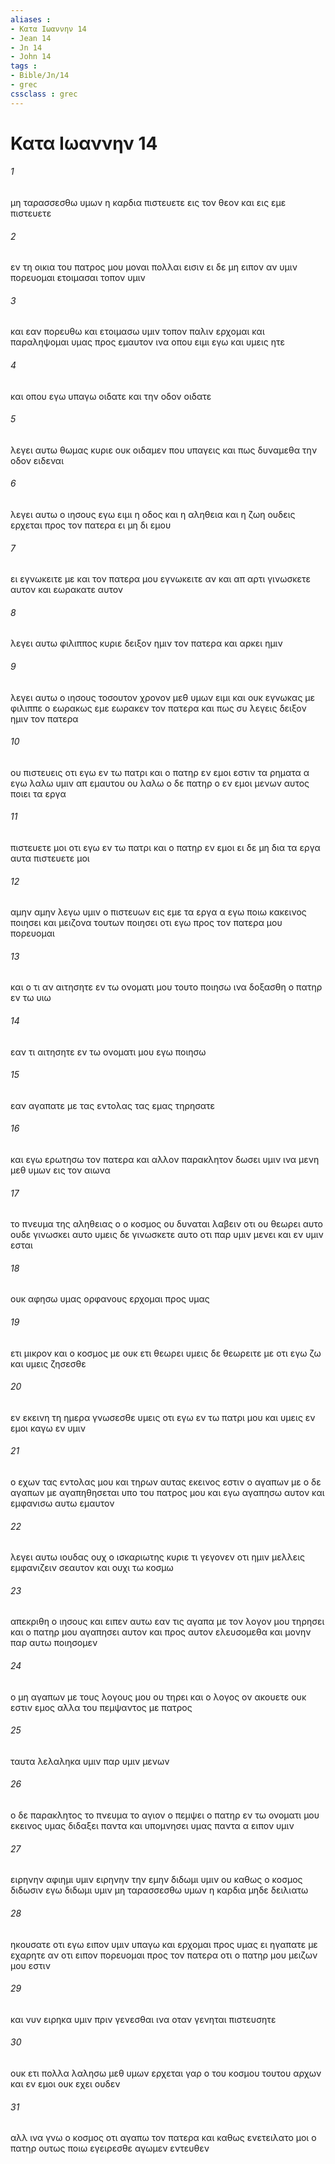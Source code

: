 ```yaml
---
aliases : 
- Κατα Iωαννην 14
- Jean 14
- Jn 14
- John 14
tags : 
- Bible/Jn/14
- grec
cssclass : grec
---
```


# Κατα Iωαννην 14

###### 1
μη ταρασσεσθω υμων η καρδια πιστευετε εις τον θεον και εις εμε πιστευετε
###### 2
εν τη οικια του πατρος μου μοναι πολλαι εισιν ει δε μη ειπον αν υμιν πορευομαι ετοιμασαι τοπον υμιν
###### 3
και εαν πορευθω και ετοιμασω υμιν τοπον παλιν ερχομαι και παραληψομαι υμας προς εμαυτον ινα οπου ειμι εγω και υμεις ητε
###### 4
και οπου εγω υπαγω οιδατε και την οδον οιδατε
###### 5
λεγει αυτω θωμας κυριε ουκ οιδαμεν που υπαγεις και πως δυναμεθα την οδον ειδεναι
###### 6
λεγει αυτω ο ιησους εγω ειμι η οδος και η αληθεια και η ζωη ουδεις ερχεται προς τον πατερα ει μη δι εμου
###### 7
ει εγνωκειτε με και τον πατερα μου εγνωκειτε αν και απ αρτι γινωσκετε αυτον και εωρακατε αυτον
###### 8
λεγει αυτω φιλιππος κυριε δειξον ημιν τον πατερα και αρκει ημιν
###### 9
λεγει αυτω ο ιησους τοσουτον χρονον μεθ υμων ειμι και ουκ εγνωκας με φιλιππε ο εωρακως εμε εωρακεν τον πατερα και πως συ λεγεις δειξον ημιν τον πατερα
###### 10
ου πιστευεις οτι εγω εν τω πατρι και ο πατηρ εν εμοι εστιν τα ρηματα α εγω λαλω υμιν απ εμαυτου ου λαλω ο δε πατηρ ο εν εμοι μενων αυτος ποιει τα εργα
###### 11
πιστευετε μοι οτι εγω εν τω πατρι και ο πατηρ εν εμοι ει δε μη δια τα εργα αυτα πιστευετε μοι
###### 12
αμην αμην λεγω υμιν ο πιστευων εις εμε τα εργα α εγω ποιω κακεινος ποιησει και μειζονα τουτων ποιησει οτι εγω προς τον πατερα μου πορευομαι
###### 13
και ο τι αν αιτησητε εν τω ονοματι μου τουτο ποιησω ινα δοξασθη ο πατηρ εν τω υιω
###### 14
εαν τι αιτησητε εν τω ονοματι μου εγω ποιησω
###### 15
εαν αγαπατε με τας εντολας τας εμας τηρησατε
###### 16
και εγω ερωτησω τον πατερα και αλλον παρακλητον δωσει υμιν ινα μενη μεθ υμων εις τον αιωνα
###### 17
το πνευμα της αληθειας ο ο κοσμος ου δυναται λαβειν οτι ου θεωρει αυτο ουδε γινωσκει αυτο υμεις δε γινωσκετε αυτο οτι παρ υμιν μενει και εν υμιν εσται
###### 18
ουκ αφησω υμας ορφανους ερχομαι προς υμας
###### 19
ετι μικρον και ο κοσμος με ουκ ετι θεωρει υμεις δε θεωρειτε με οτι εγω ζω και υμεις ζησεσθε
###### 20
εν εκεινη τη ημερα γνωσεσθε υμεις οτι εγω εν τω πατρι μου και υμεις εν εμοι καγω εν υμιν
###### 21
ο εχων τας εντολας μου και τηρων αυτας εκεινος εστιν ο αγαπων με ο δε αγαπων με αγαπηθησεται υπο του πατρος μου και εγω αγαπησω αυτον και εμφανισω αυτω εμαυτον
###### 22
λεγει αυτω ιουδας ουχ ο ισκαριωτης κυριε τι γεγονεν οτι ημιν μελλεις εμφανιζειν σεαυτον και ουχι τω κοσμω
###### 23
απεκριθη ο ιησους και ειπεν αυτω εαν τις αγαπα με τον λογον μου τηρησει και ο πατηρ μου αγαπησει αυτον και προς αυτον ελευσομεθα και μονην παρ αυτω ποιησομεν
###### 24
ο μη αγαπων με τους λογους μου ου τηρει και ο λογος ον ακουετε ουκ εστιν εμος αλλα του πεμψαντος με πατρος
###### 25
ταυτα λελαληκα υμιν παρ υμιν μενων
###### 26
ο δε παρακλητος το πνευμα το αγιον ο πεμψει ο πατηρ εν τω ονοματι μου εκεινος υμας διδαξει παντα και υπομνησει υμας παντα α ειπον υμιν
###### 27
ειρηνην αφιημι υμιν ειρηνην την εμην διδωμι υμιν ου καθως ο κοσμος διδωσιν εγω διδωμι υμιν μη ταρασσεσθω υμων η καρδια μηδε δειλιατω
###### 28
ηκουσατε οτι εγω ειπον υμιν υπαγω και ερχομαι προς υμας ει ηγαπατε με εχαρητε αν οτι ειπον πορευομαι προς τον πατερα οτι ο πατηρ μου μειζων μου εστιν
###### 29
και νυν ειρηκα υμιν πριν γενεσθαι ινα οταν γενηται πιστευσητε
###### 30
ουκ ετι πολλα λαλησω μεθ υμων ερχεται γαρ ο του κοσμου τουτου αρχων και εν εμοι ουκ εχει ουδεν
###### 31
αλλ ινα γνω ο κοσμος οτι αγαπω τον πατερα και καθως ενετειλατο μοι ο πατηρ ουτως ποιω εγειρεσθε αγωμεν εντευθεν
